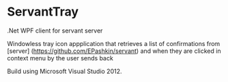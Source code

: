 ServantTray
===========

.Net WPF client for servant server

Windowless tray icon appplication that
retrieves a list of confirmations from [server] (https://github.com/EPashkin/servant)
and when they are clicked in context menu by the user sends back

Build using Microsoft Visual Studio 2012.
